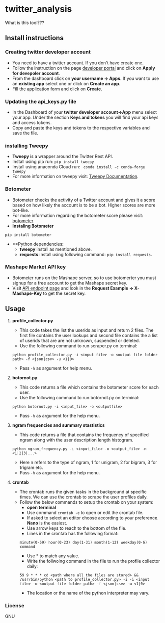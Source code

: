 # twitter_analysis

What is this tool???

## Install instructions

### Creating twitter developer account
- You need to have a twitter account. If you don't have create one.
- Follow the instruction on the page [developer portal](https://developer.twitter.com/en/docs/basics/developer-portal/overview) and click on **Apply for devepoler account**.
- From the dashboard click on **your username -> Apps**. If you want to use an **existing app** select one or click on **Create an app**.
- Fill the application form and click on **Create**.

### Updating the api_keys.py file
- In the Dashboard of your **twitter developer account->App** menu select your app. Under the section **Keys and tokens** you will find your api keys and access tokens.
- Copy and paste the keys and tokens to the respective variables and save the file.


### installing Tweepy
- **Tweepy** is a wrapper around the Twitter Rest API.
- Install using pip run: `pip install tweepy`
- Install using anaconda Cloud run: ` conda install -c conda-forge tweepy`
- For more information on tweepy visit: [Tweepy Documentation](https://tweepy.readthedocs.io/en/3.7.0/index.html#).

### Botometer
- Botometer checks the activity of a Twitter account and gives it a score based on how likely the account is to be a bot. Higher scores are more bot-like. 
- For more information regarding the botometer score please visit: [botometer](https://botometer.iuni.iu.edu/#!/)
- **Instaling Botometer**
```
pip install botometer
```
- **Python dependencies:
  - **tweepy** install as mentioned above.
  - **requests** install using following command: `pip install requests`.

### Mashape Market API key
- Botometer runs on the Mashape server, so to use botomerter you must signup for a free account to get the Mashape secret key.
- Visit [API endpoint page](https://market.mashape.com/OSoMe/botometer) and look in the **Request Example -> X-Mashape-Key** to get the secret key.


## Usage
1. **profile_collector.py**
   - This code takes the list the userids as input and return 2 files. The first file contains the user lookups and second file contains the a list of userids that are are not unknown, suspended or deleted.
   - Use the following command to run scraper.py on terminal:
   ```
   python profile_collector.py -i <input file> -o <output file folder path> -f <json|csv> -u <1|0>
   ```
   - Pass `-h` as argument for help menu.
   
 2. **botornot.py**
    - This code returns a file which contains the botometer score for each user.
    - Use the following command to run botornot.py on terminal:
    ```
    python botornot.py -i <input_file> -o <outputfile>
    ```
    - Pass `-h` as argument for the help menu.
    
 3. **ngram frequencies and summary stastistics**
    - This code returns a file that contains the frequency of specified ngram along with the user description length histogram.
    ```
    python ngram_frequency.py -i <input_file> -o <output_file> -n <1|2|3|...>
    ```
    - Here n refers to the type of ngram, 1 for unigram, 2 for bigram, 3 for trigram etc.
    - Pass `-h` as argument for the help menu.
  
  4. **crontab**
     - The crontab runs the given tasks in the background at specific times. We can use the crontab to scrape the user profiles daily.
     - Follow the below commands to setup the crontab on your system:
       - **open terminal**
       - Use command `crontab -e` to open or edit the crontab file.
       - If asked to select an editor choose according to your preference. **Nano** is the easiest.
       - Use arrow keys to reach to the bottom of the file.
       - Lines in the crontab has the following format:
       ```
       minute(0-59) hour(0-23) day(1-31) month(1-12) weekday(0-6) command
       ```
       - Use * to match any value.
       -   Write the follwoing command in the file to run the profile collector daily:
       ```
       59 9 * * * cd <path where all the files are stored> && /usr/bin/python <path to profile_collector.py> -i -i <input file> -o <output file folder path> -f <json|csv> -u <1|0>
       ```
       - The location or the name of the python interpreter may vary.

### License
GNU



